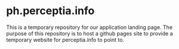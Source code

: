 # ph.perceptia.info
This is a temporary repository for our application landing page. The purpose of this repository is to host a github pages site to provide a temporary website for perceptia.info to point to. 
